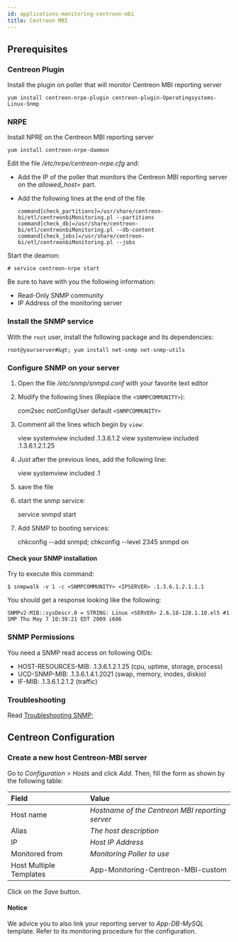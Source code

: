 ```yaml
---
id: applications-monitoring-centreon-mbi
title: Centreon MBI
---
```


## Prerequisites

### Centreon Plugin

Install the plugin on poller that will monitor Centreon MBI reporting server

``` shell
yum install centreon-nrpe-plugin centreon-plugin-Operatingsystems-Linux-Snmp
```

### NRPE

Install NPRE on the Centreon MBI reporting server

``` shell
yum install centreon-nrpe-daemon
```

Edit the file */etc/nrpe/centreon-nrpe.cfg* and:

  - Add the IP of the poller that monitors the Centreon MBI reporting server on
    the *allowed\_host=* part.

  - Add the following lines at the end of the file
    
        command[check_partitions]=/usr/share/centreon-bi/etl/centreonbiMonitoring.pl --partitions
        command[check_db]=/usr/share/centreon-bi/etl/centreonbiMonitoring.pl --db-content
        command[check_jobs]=/usr/share/centreon-bi/etl/centreonbiMonitoring.pl --jobs

Start the deamon:

    # service centreon-nrpe start

Be sure to have with you the following information:

  - Read-Only SNMP community
  - IP Address of the monitoring server

### Install the SNMP service

With the `root` user, install the following package and its dependencies:

    root@yourserver#&gt; yum install net-snmp net-snmp-utils

### Configure SNMP on your server

1.  Open the file */etc/snmp/snmpd.conf* with your favorite text editor

2.  Modify the following lines (Replace the `<SNMPCOMMUNITY>`):
    
    com2sec notConfigUser default `<SNMPCOMMUNITY>`

3.  Comment all the lines which begin by `view`:
    
    view systemview included .1.3.6.1.2 view systemview included .1.3.6.1.2.1.25

4.  Just after the previous lines, add the following line:
    
    view systemview included .1

5.  save the file

6.  start the snmp service:
    
    service snmpd start

7.  Add SNMP to booting services:
    
    chkconfig --add snmpd; chkconfig --level 2345 snmpd on

#### Check your SNMP installation

Try to execute this command:

    $ snmpwalk -v 1 -c <SNMPCOMMUNITY> <IPSERVER> .1.3.6.1.2.1.1.1

You should get a response looking like the following:

    SNMPv2-MIB::sysDescr.0 = STRING: Linux <SERVER> 2.6.18-128.1.10.el5 #1 SMP Thu May 7 10:39:21 EDT 2009 i686

### SNMP Permissions

You need a SNMP read access on following OIDs:

  - HOST-RESOURCES-MIB: .1.3.6.1.2.1.25 (cpu, uptime, storage, process)
  - UCD-SNMP-MIB: .1.3.6.1.4.1.2021 (swap, memory, inodes, diskio)
  - IF-MIB: .1.3.6.1.2.1.2 (traffic)

### Troubleshooting

Read [Troubleshooting SNMP](http://documentation.centreon.com/docs/centreon-plugins/en/latest/user/guide#snmp);

## Centreon Configuration

### Create a new host Centreon-MBI server

Go to *Configuration \> Hosts* and click *Add*. Then, fill the form as shown by
the following table:

| Field                   | Value                                           |
| :---------------------- | :---------------------------------------------- |
| Host name               | *Hostname of the Centreon MBI reporting server* |
| Alias                   | *The host description*                          |
| IP                      | *Host IP Address*                               |
| Monitored from          | *Monitoring Poller to use*                      |
| Host Multiple Templates | App-Monitoring-Centreon-MBI-custom              |

Click on the *Save* button.

#### Notice

We advice you to also link your reporting server to *App-DB-MySQL* template.
Refer to its monitoring procedure for the configuration.

